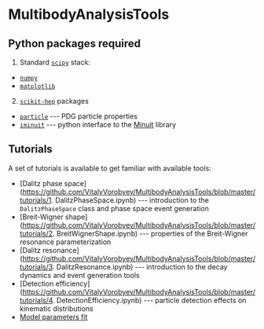 # MultibodyAnalysisTools

## Python packages required
1. Standard [`scipy`](https://www.scipy.org/) stack:
  * [`numpy`](http://www.numpy.org/)
  * [`matplotlib`](https://matplotlib.org/)

2. [`scikit-hep`](https://github.com/scikit-hep) packages
  * [`particle`](https://github.com/scikit-hep/particle) --- PDG particle properties
  * [`iminuit`](https://github.com/scikit-hep/iminuit) --- python interface to the [Minuit](https://seal.web.cern.ch/seal/snapshot/work-packages/mathlibs/minuit/) library

## Tutorials
A set of tutorials is available to get familiar with available tools:
 * [Dalitz phase space](https://github.com/VitalyVorobyev/MultibodyAnalysisTools/blob/master/tutorials/1. DalitzPhaseSpace.ipynb) --- introduction to the `DalitzPhaseSpace` class and phase space event generation
 * [Breit-Wigner shape](https://github.com/VitalyVorobyev/MultibodyAnalysisTools/blob/master/tutorials/2. BreitWignerShape.ipynb) --- properties of the Breit-Wigner resonance parameterization
 * [Dalitz resonance](https://github.com/VitalyVorobyev/MultibodyAnalysisTools/blob/master/tutorials/3. DalitzResonance.ipynb) --- introduction to the decay dynamics and event generation tools
 * [Detection efficiency](https://github.com/VitalyVorobyev/MultibodyAnalysisTools/blob/master/tutorials/4. DetectionEfficiency.ipynb) --- particle detection effects on kinematic distributions
 * [Model parameters fit](https://github.com/VitalyVorobyev/MultibodyAnalysisTools/blob/master/tutorials/5.%20MinuitFit.ipynb)

